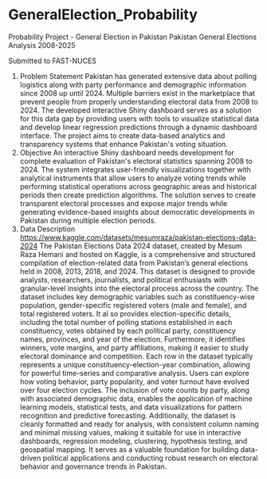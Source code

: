 # GeneralElection_Probability
Probability Project - General Election in Pakistan
Pakistan General Elections Analysis 2008-2025 

Submitted to FAST-NUCES

1. Problem Statement
Pakistan has generated extensive data about polling logistics along with party performance and demographic information since 2008 up until 2024. Multiple barriers exist in the marketplace that prevent people from properly understanding electoral data from 2008 to 2024. The developed interactive Shiny dashboard serves as a solution for this data gap by providing users with tools to visualize statistical data and develop linear regression predictions through a dynamic dashboard interface. The project aims to create data-based analytics and transparency systems that enhance Pakistan's voting situation.
2. Objective
An interactive Shiny dashboard needs development for complete evaluation of Pakistan's electoral statistics spanning 2008 to 2024. The system integrates user-friendly visualizations together with analytical instruments that allow users to analyze voting trends while performing statistical operations across geographic areas and historical periods then create prediction algorithms. The solution serves to create transparent electoral processes and expose major trends while generating evidence-based insights about democratic developments in Pakistan during multiple election periods.
3. Data Description
https://www.kaggle.com/datasets/mesumraza/pakistan-elections-data-2024
The Pakistan Elections Data 2024 dataset, created by Mesum Raza Hemani and hosted on Kaggle, is a comprehensive and structured compilation of election-related data from Pakistan’s general elections held in 2008, 2013, 2018, and 2024. This dataset is designed to provide analysts, researchers, journalists, and political enthusiasts with granular-level insights into the electoral process across the country.
The dataset includes key demographic variables such as constituency-wise population, gender-specific registered voters (male and female), and total registered voters. It al
so provides election-specific details, including the total number of polling stations established in each constituency, votes obtained by each political party, constituency names, provinces, and year of the election. Furthermore, it identifies winners, vote margins, and party affiliations, making it easier to study electoral dominance and competition.
Each row in the dataset typically represents a unique constituency-election-year combination, allowing for powerful time-series and comparative analysis. Users can explore how voting behavior, party popularity, and voter turnout have evolved over four election cycles. The inclusion of vote counts by party, along with associated demographic data, enables the application of machine learning models, statistical tests, and data visualizations for pattern recognition and predictive forecasting.
Additionally, the dataset is cleanly formatted and ready for analysis, with consistent column naming and minimal missing values, making it suitable for use in interactive dashboards, regression modeling, clustering, hypothesis testing, and geospatial mapping. It serves as a valuable foundation for building data-driven political applications and conducting robust research on electoral behavior and governance trends in Pakistan.


